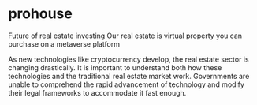 # prohouse
Future of real estate investing
Our real estate is virtual property you can purchase on a metaverse platform

As new technologies like cryptocurrency develop, the real estate sector is changing drastically. It is important to understand both how these technologies and the traditional real estate market work. Governments are unable to comprehend the rapid advancement of technology and modify their legal frameworks to accommodate it fast enough.
